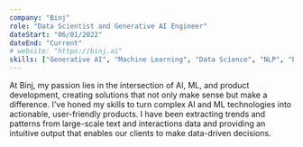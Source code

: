 ```yaml
---
company: "Binj"
role: "Data Scientist and Generative AI Engineer"
dateStart: "06/01/2022"
dateEnd: "Current"
# website: "https://binj.ai"
skills: ["Generative AI", "Machine Learning", "Data Science", "NLP", "Python", "Product Development"]
---
```


At Binj, my passion lies in the intersection of AI, ML, and product development, creating solutions that not only make sense but make a difference. I've honed my skills to turn complex AI and ML technologies into actionable, user-friendly products. I have been extracting trends and patterns from large-scale text and interactions data and providing an intuitive output that enables our clients to make data-driven decisions.